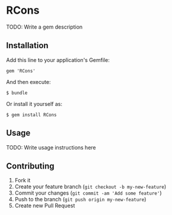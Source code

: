 # RCons

TODO: Write a gem description

## Installation

Add this line to your application's Gemfile:

    gem 'RCons'

And then execute:

    $ bundle

Or install it yourself as:

    $ gem install RCons

## Usage

TODO: Write usage instructions here

## Contributing

1. Fork it
2. Create your feature branch (`git checkout -b my-new-feature`)
3. Commit your changes (`git commit -am 'Add some feature'`)
4. Push to the branch (`git push origin my-new-feature`)
5. Create new Pull Request
